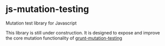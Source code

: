 # js-mutation-testing
Mutation test library for Javascript

This library is still under construction. It is designed to expose and improve the core mutation functionality of [grunt-mutation-testing](https://www.npmjs.com/package/grunt-mutation-testing)
